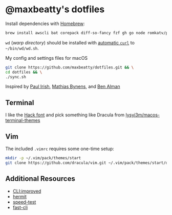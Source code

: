 # @maxbeatty's dotfiles

Install dependencies with [Homebrew](https://brew.sh/):

```sh
brew install awscli bat corepack diff-so-fancy fzf gh go node romkatv/powerlevel10k/powerlevel10k prettyping shellcheck zsh-autosuggestions zsh-syntax-highlighting
```

`wd` (_warp directory_) should be installed with [automatic `curl`](https://github.com/mfaerevaag/wd#automatic) to `~/bin/wd/wd.sh`.

My config and settings files for macOS

```sh
git clone https://github.com/maxbeatty/dotfiles.git && \
cd dotfiles && \
./sync.sh
```

Inspired by [Paul Irish](https://github.com/paulirish/dotfiles), [Mathias Bynens](https://github.com/mathiasbynens/dotfiles/), and [Ben Alman](https://github.com/cowboy/dotfiles)

## Terminal

I like the [Hack font](https://sourcefoundry.org/hack/) and pick something like Dracula from [lysyi3m/macos-terminal-themes](https://github.com/lysyi3m/macos-terminal-themes)

## Vim

The included `.vimrc` requires some one-time setup:

```sh
mkdir -p ~/.vim/pack/themes/start
git clone https://github.com/dracula/vim.git ~/.vim/pack/themes/start/dracula
```

## Additional Resources

- [CLI:improved](https://remysharp.com/2018/08/23/cli-improved)
- [hermit](https://cashapp.github.io/hermit/)
- [speed-test](https://github.com/sindresorhus/speed-test)
- [fast-cli](https://github.com/sindresorhus/fast-cli)
